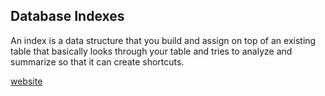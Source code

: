 ## Database Indexes
An index is a data structure that you build and assign on top of an existing table that basically looks through your table and tries to analyze and summarize so that it can create shortcuts.

[website](https://www.freecodecamp.org/news/database-indexing-at-a-glance-bb50809d48bd/)
